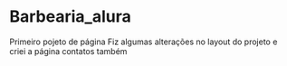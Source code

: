 # Barbearia_alura
Primeiro pojeto de página
Fiz algumas alterações  no layout do projeto e criei a página contatos também
